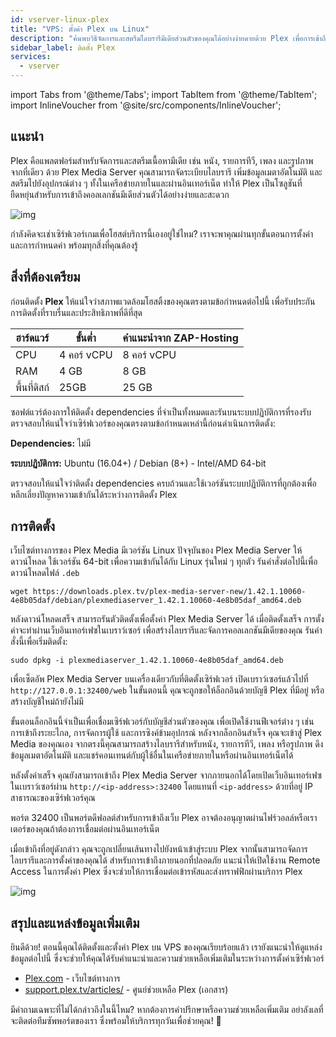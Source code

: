 ```yaml
---
id: vserver-linux-plex
title: "VPS: ตั้งค่า Plex บน Linux"
description: "ค้นพบวิธีจัดการและสตรีมไลบรารีมีเดียส่วนตัวของคุณได้อย่างง่ายดายด้วย Plex เพื่อการเข้าถึงที่ลื่นไหลบนทุกอุปกรณ์ → เรียนรู้เพิ่มเติมตอนนี้"
sidebar_label: ติดตั้ง Plex
services:
  - vserver
---
```


import Tabs from '@theme/Tabs';
import TabItem from '@theme/TabItem';
import InlineVoucher from '@site/src/components/InlineVoucher';

## แนะนำ

Plex คือแพลตฟอร์มสำหรับจัดการและสตรีมเนื้อหามีเดีย เช่น หนัง, รายการทีวี, เพลง และรูปภาพ จากที่เดียว ด้วย Plex Media Server คุณสามารถจัดระเบียบไลบรารี เพิ่มข้อมูลเมตาอัตโนมัติ และสตรีมไปยังอุปกรณ์ต่าง ๆ ทั้งในเครือข่ายภายในและผ่านอินเทอร์เน็ต ทำให้ Plex เป็นโซลูชันที่ยืดหยุ่นสำหรับการเข้าถึงคอลเลกชันมีเดียส่วนตัวได้อย่างง่ายและสะดวก

![img](https://screensaver01.zap-hosting.com/index.php/s/68xdESEHimoY9Jp/preview)

กำลังคิดจะเช่าเซิร์ฟเวอร์เกมเพื่อโฮสต์บริการนี้เองอยู่ใช่ไหม? เราจะพาคุณผ่านทุกขั้นตอนการตั้งค่าและการกำหนดค่า พร้อมทุกสิ่งที่คุณต้องรู้

<InlineVoucher />

## สิ่งที่ต้องเตรียม

ก่อนติดตั้ง **Plex** ให้แน่ใจว่าสภาพแวดล้อมโฮสติ้งของคุณตรงตามข้อกำหนดต่อไปนี้ เพื่อรับประกันการติดตั้งที่ราบรื่นและประสิทธิภาพที่ดีที่สุด

| ฮาร์ดแวร์   | ขั้นต่ำ       | คำแนะนำจาก ZAP-Hosting |
| ---------- | ------------ | ----------------------- |
| CPU        | 4 คอร์ vCPU  | 8 คอร์ vCPU            |
| RAM        | 4 GB         | 8 GB                   |
| พื้นที่ดิสก์ | 25GB         | 25 GB                  |

ซอฟต์แวร์ต้องการให้ติดตั้ง dependencies ที่จำเป็นทั้งหมดและรันบนระบบปฏิบัติการที่รองรับ ตรวจสอบให้แน่ใจว่าเซิร์ฟเวอร์ของคุณตรงตามข้อกำหนดเหล่านี้ก่อนดำเนินการติดตั้ง:

**Dependencies:** ไม่มี

**ระบบปฏิบัติการ:** Ubuntu (16.04+) / Debian (8+) - Intel/AMD 64-bit

ตรวจสอบให้แน่ใจว่าติดตั้ง dependencies ครบถ้วนและใช้เวอร์ชันระบบปฏิบัติการที่ถูกต้องเพื่อหลีกเลี่ยงปัญหาความเข้ากันได้ระหว่างการติดตั้ง Plex

## การติดตั้ง

เว็บไซต์ทางการของ Plex Media มีเวอร์ชัน Linux ปัจจุบันของ Plex Media Server ให้ดาวน์โหลด ใช้เวอร์ชัน 64-bit เพื่อความเข้ากันได้กับ Linux รุ่นใหม่ ๆ ทุกตัว รันคำสั่งต่อไปนี้เพื่อดาวน์โหลดไฟล์ `.deb`

```
wget https://downloads.plex.tv/plex-media-server-new/1.42.1.10060-4e8b05daf/debian/plexmediaserver_1.42.1.10060-4e8b05daf_amd64.deb
```

หลังดาวน์โหลดเสร็จ สามารถรันตัวติดตั้งเพื่อตั้งค่า Plex Media Server ได้ เมื่อติดตั้งเสร็จ การตั้งค่าจะทำผ่านเว็บอินเทอร์เฟซในเบราว์เซอร์ เพื่อสร้างไลบรารีและจัดการคอลเลกชันมีเดียของคุณ รันคำสั่งนี้เพื่อเริ่มติดตั้ง:

```
sudo dpkg -i plexmediaserver_1.42.1.10060-4e8b05daf_amd64.deb
```

เพื่อเซ็ตอัพ Plex Media Server บนเครื่องเดียวกับที่ติดตั้งเซิร์ฟเวอร์ เปิดเบราว์เซอร์แล้วไปที่ `http://127.0.0.1:32400/web` ในขั้นตอนนี้ คุณจะถูกขอให้ล็อกอินด้วยบัญชี Plex ที่มีอยู่ หรือสร้างบัญชีใหม่ถ้ายังไม่มี

ขั้นตอนล็อกอินนี้จำเป็นเพื่อเชื่อมเซิร์ฟเวอร์กับบัญชีส่วนตัวของคุณ เพื่อเปิดใช้งานฟีเจอร์ต่าง ๆ เช่น การเข้าถึงระยะไกล, การจัดการผู้ใช้ และการซิงค์ข้ามอุปกรณ์ หลังจากล็อกอินสำเร็จ คุณจะเข้าสู่ Plex Media ของคุณเอง จากตรงนี้คุณสามารถสร้างไลบรารีสำหรับหนัง, รายการทีวี, เพลง หรือรูปภาพ ดึงข้อมูลเมตาอัตโนมัติ และแชร์คอนเทนต์กับผู้ใช้อื่นในเครือข่ายภายในหรือผ่านอินเทอร์เน็ตได้

หลังตั้งค่าเสร็จ คุณยังสามารถเข้าถึง Plex Media Server จากภายนอกได้โดยเปิดเว็บอินเทอร์เฟซในเบราว์เซอร์ผ่าน `http://<ip-address>:32400` โดยแทนที่ `<ip-address>` ด้วยที่อยู่ IP สาธารณะของเซิร์ฟเวอร์คุณ

พอร์ต 32400 เป็นพอร์ตดีฟอลต์สำหรับการเข้าถึงเว็บ Plex อาจต้องอนุญาตผ่านไฟร์วอลล์หรือเราเตอร์ของคุณถ้าต้องการเชื่อมต่อผ่านอินเทอร์เน็ต

เมื่อเข้าถึงที่อยู่ดังกล่าว คุณจะถูกเปลี่ยนเส้นทางไปยังหน้าเข้าสู่ระบบ Plex จากนั้นสามารถจัดการไลบรารีและการตั้งค่าของคุณได้ สำหรับการเข้าถึงภายนอกที่ปลอดภัย แนะนำให้เปิดใช้งาน Remote Access ในการตั้งค่า Plex ซึ่งจะช่วยให้การเชื่อมต่อเข้ารหัสและส่งทราฟฟิกผ่านบริการ Plex

![img](https://screensaver01.zap-hosting.com/index.php/s/jfQxZ6e4BGMfen5/preview)

## สรุปและแหล่งข้อมูลเพิ่มเติม

ยินดีด้วย! ตอนนี้คุณได้ติดตั้งและตั้งค่า Plex บน VPS ของคุณเรียบร้อยแล้ว เรายังแนะนำให้ดูแหล่งข้อมูลต่อไปนี้ ซึ่งจะช่วยให้คุณได้รับคำแนะนำและความช่วยเหลือเพิ่มเติมในระหว่างการตั้งค่าเซิร์ฟเวอร์

- [Plex.com](https://Plex.com/) - เว็บไซต์ทางการ
- [support.plex.tv/articles/](https://support.plex.tv/articles/) - ศูนย์ช่วยเหลือ Plex (เอกสาร)

มีคำถามเฉพาะที่ไม่ได้กล่าวถึงในนี้ไหม? หากต้องการคำปรึกษาหรือความช่วยเหลือเพิ่มเติม อย่าลังเลที่จะติดต่อทีมซัพพอร์ตของเรา ซึ่งพร้อมให้บริการทุกวันเพื่อช่วยคุณ! 🙂

<InlineVoucher />
